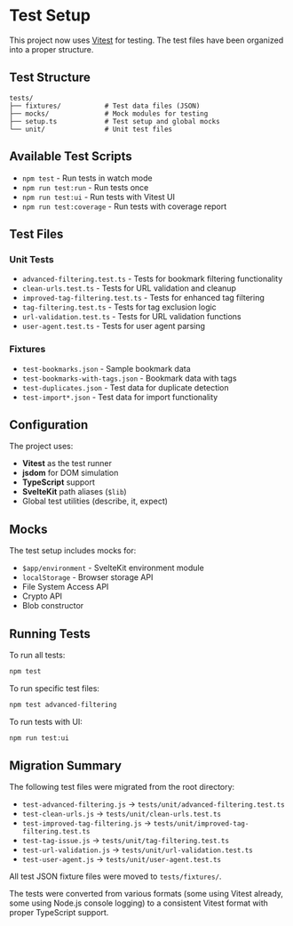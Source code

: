 # Test Setup

This project now uses [Vitest](https://vitest.dev/) for testing. The test files have been organized into a proper structure.

## Test Structure

```
tests/
├── fixtures/           # Test data files (JSON)
├── mocks/              # Mock modules for testing
├── setup.ts            # Test setup and global mocks
└── unit/               # Unit test files
```

## Available Test Scripts

- `npm test` - Run tests in watch mode
- `npm run test:run` - Run tests once
- `npm run test:ui` - Run tests with Vitest UI
- `npm run test:coverage` - Run tests with coverage report

## Test Files

### Unit Tests
- `advanced-filtering.test.ts` - Tests for bookmark filtering functionality
- `clean-urls.test.ts` - Tests for URL validation and cleanup
- `improved-tag-filtering.test.ts` - Tests for enhanced tag filtering
- `tag-filtering.test.ts` - Tests for tag exclusion logic
- `url-validation.test.ts` - Tests for URL validation functions
- `user-agent.test.ts` - Tests for user agent parsing

### Fixtures
- `test-bookmarks.json` - Sample bookmark data
- `test-bookmarks-with-tags.json` - Bookmark data with tags
- `test-duplicates.json` - Test data for duplicate detection
- `test-import*.json` - Test data for import functionality

## Configuration

The project uses:
- **Vitest** as the test runner
- **jsdom** for DOM simulation
- **TypeScript** support
- **SvelteKit** path aliases (`$lib`)
- Global test utilities (describe, it, expect)

## Mocks

The test setup includes mocks for:
- `$app/environment` - SvelteKit environment module
- `localStorage` - Browser storage API
- File System Access API
- Crypto API
- Blob constructor

## Running Tests

To run all tests:
```bash
npm test
```

To run specific test files:
```bash
npm test advanced-filtering
```

To run tests with UI:
```bash
npm run test:ui
```

## Migration Summary

The following test files were migrated from the root directory:
- `test-advanced-filtering.js` → `tests/unit/advanced-filtering.test.ts`
- `test-clean-urls.js` → `tests/unit/clean-urls.test.ts` 
- `test-improved-tag-filtering.js` → `tests/unit/improved-tag-filtering.test.ts`
- `test-tag-issue.js` → `tests/unit/tag-filtering.test.ts`
- `test-url-validation.js` → `tests/unit/url-validation.test.ts`
- `test-user-agent.js` → `tests/unit/user-agent.test.ts`

All test JSON fixture files were moved to `tests/fixtures/`.

The tests were converted from various formats (some using Vitest already, some using Node.js console logging) to a consistent Vitest format with proper TypeScript support.

